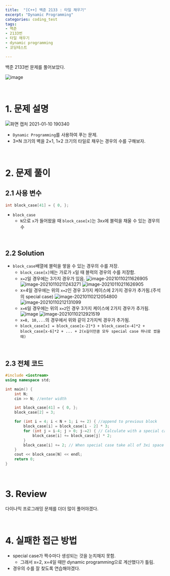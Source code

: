 ```yaml
---
title:  "[C++] 백준 2133 : 타일 채우기"
excerpt: "Dynamic Programming"
categories: coding_test
tags: 
- 백준
- 2133번
- 타일 채우기
- dynamic programming
- 코딩테스트

---
```


백준 2133번 문제를 풀어보았다.

![image](https://user-images.githubusercontent.com/37764581/104123639-b52d3680-538f-11eb-9cd2-e042582965c4.png)

<br>

# 1. 문제 설명

![화면 캡처 2021-01-10 190340](https://user-images.githubusercontent.com/37764581/104119987-d3d30380-5376-11eb-9dce-ad8b98d1cfb9.png)

+ `Dynamic Programming`를 사용하여 푸는 문제.
+ 3×N 크기의 벽을 2×1, 1×2 크기의 타일로 채우는 경우의 수를 구해보자.

<br>

# 2. 문제 풀이

## 2.1 사용 변수

```cpp
int block_case[41] = { 0, };
```

+ `block_case`
  + `N`으로 `x`가 들어왔을 때 `block_case[x]`는 3x`x`에 블럭을 채울 수 있는 경우의 수

<br>

## 2.2 Solution

+ `block_case`배열에 블럭을 쌓을 수 있는 경우의 수를 저장.
  + `block_case[x]`에는 가로가 `x`일 때 블럭의 경우의 수를 저장함.
  + `x=2`일 경우에는 3가지 경우가 있음.
     ![image-20210110211626905](https://user-images.githubusercontent.com/37764581/104126821-237af480-53a2-11eb-9be3-74f8dc6e3445.png) ![image-20210110211243271](https://user-images.githubusercontent.com/37764581/104122508-af802280-5388-11eb-9f27-98e159c615b2.png) ![image-20210110211626905](https://user-images.githubusercontent.com/37764581/104122578-23222f80-5389-11eb-8baf-d96eae712bb8.png)
  + x=4일 경우에는 위의 `x=2`인 경우 3가지 케이스에  2가지 경우가 추가됨.(주석의 special case)
      ![image-20210110212054800](https://user-images.githubusercontent.com/37764581/104122676-bfe4cd00-5389-11eb-8f72-4b455d494473.png) ![image-20210110212131099](https://user-images.githubusercontent.com/37764581/104122685-d428ca00-5389-11eb-86f2-0a6b0c7a947b.png) 
  + `x=6`일 경우에는 위의 `x=2`인 경우 3가지 케이스에 2가지 경우가 추가됨.
     ![image](https://user-images.githubusercontent.com/37764581/104122877-f96a0800-538a-11eb-82c2-1cb804cd54ae.png) ![image-20210110212921519](https://user-images.githubusercontent.com/37764581/104122872-ece5af80-538a-11eb-972a-514c1e1fde77.png) 
  + `x=8, 10,...`의 경우에서 위와 같이 2가지씩 경우가 추가됨.
  + `block_case[x] = block_case[x-2]*3 + block_case[x-4]*2 + block_case[x-6]*2 + ... + 2(x길이만큼 모두 special case 하나로 썼을 때)`



<br>

## 2.3 전체 코드

```cpp
#include <iostream>
using namespace std;

int main() {
	int N;
	cin >> N; //enter width

	int block_case[41] = { 0, };
	block_case[2] = 3;

	for (int i = 4; i < N + 1; i += 2) { //append to previous block
		block_case[i] = block_case[i - 2] * 3; 
		for (int j = i-4; j > 0; j-=2) { // Calculate with a special case (N = 4,6,8, ...)
			block_case[i] += block_case[j] * 2;
		}
		block_case[i] += 2; // When special case take all of 3xi space
	}
	cout << block_case[N] << endl;
	return 0;
}
```
<br>

# 3. Review

다이나믹 프로그래밍 문제를 더더 많이 풀어야겠다.

<br>

# 4. 실패한 접근 방법

+ special case가 짝수마다 생성되는 것을 눈치채지 못함.
  + 그래서 x=2, x=4일 때만 dynamic programming으로 계산했다가 틀림.
+ 경우의 수를 잘 찾도록 연습해야겠다.

